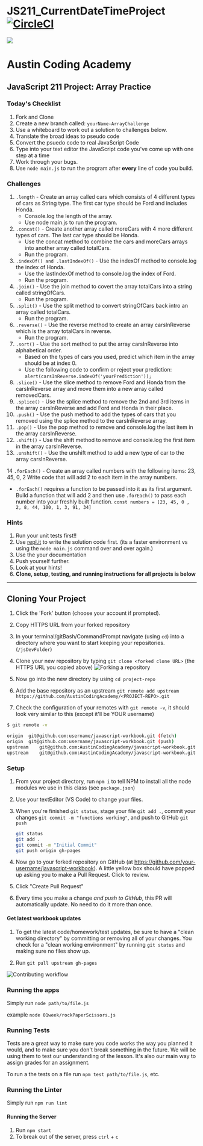 # JS211_CurrentDateTimeProject[![CircleCI](https://circleci.com/gh/AustinCodingAcademy/javascript-workbook/tree/gh-pages.svg?style=svg)](https://circleci.com/gh/AustinCodingAcademy/javascript-workbook/tree/gh-pages)

![](http://en.gravatar.com/userimage/107370100/a08594145564536138dfaaf072c7b241.png)

# Austin Coding Academy

## JavaScript 211 Project: Array Practice

### Today's Checklist

1. Fork and Clone
1. Create a new branch called: `yourName-ArrayChallenge`
1. Use a whiteboard to work out a solution to challenges below.
1. Translate the broad ideas to pseudo code
1. Convert the psuedo code to real JavaScript Code
1. Type into your text editor the JavaScript code you've come up with one step at a time
1. Work through your bugs.
1. Use `node main.js` to run the program after **every** line of code you build.

### Challenges

1. `.length` - Create an array called cars which consists of 4 different types of cars as String type. The first car type should be Ford and includes Honda.
   * Console.log the length of the array.
   * Use node main.js to run the program.
2. `.concat()` - Create another array called moreCars with 4 more different types of cars. The last car type should be Honda.
   * Use the concat method to combine the cars and moreCars arrays into another array called totalCars.
   * Run the program.
3. `.indexOf() and .lastIndexOf()` - Use the indexOf method to console.log the index of Honda.
    * Use the lastIndexOf method to console.log the index of Ford.
   * Run the program.
4. `.join()` - Use the join method to covert the array totalCars into a string called stringOfCars.
   * Run the program.
5. `.split()` - Use the split method to convert stringOfCars back intro an array called totalCars.
    * Run the program.
6. `.reverse()` - Use the reverse method to create an array carsInReverse which is the array totalCars in reverse.
   * Run the program.
7. `.sort()` - Use the sort method to put the array carsInReverse into alphabetical order.
    * Based on the types of cars you used, predict which item in the array should be at index 0.
    * Use the following code to confirm or reject your prediction: `alert(carsInReverse.indexOf('yourPrediction'));`
8. `.slice()` - Use the slice method to remove Ford and Honda from the carsInReverse array and move them into a new array called removedCars.
9. `.splice()` - Use the splice method to remove the 2nd and 3rd items in the array carsInReverse and add Ford and Honda in their place.
10. `.push()` - Use the push method to add the types of cars that you removed using the splice method to the carsInReverse array.
11. `.pop()` - Use the pop method to remove and console.log the last item in the array carsInReverse.
12. `.shift()` - Use the shift method to remove and console.log the first item in the array carsInReverse.
13. `.unshift()` - Use the unshift method to add a new type of car to the array carsInReverse.

14 `.forEach()` - Create an array called numbers with the following items: 23, 45, 0, 2 Write code that will add 2 to each item in the array numbers.
   * `.forEach()` requires a function to be passed into it as its first argument. Build a function that will add 2 and then use `.forEach()` to pass each number into your freshly built function. `const numbers = [23, 45, 0 , 2, 8, 44, 100, 1, 3, 91, 34]`

### Hints

1. Run your unit tests first!!
1. Use [repl.it](https://www.repl.it) to write the solution code first. (its a faster environment vs using the `node main.js` command over and over again.)
1. Use the your documentation
1. Push yourself further.
1. Look at your hints!
1. **Clone, setup, testing, and running instructions for all projects is below**

******

## Cloning Your Project

1. Click the 'Fork' button (choose your account if prompted).
1. Copy HTTPS URL from your forked repository
1. In your terminal/gitBash/CommandPrompt navigate (using `cd`) into a directory where you want to start keeping your repositories. (`/jsDevFolder`)
1. Clone your new repository by typing `git clone <forked clone URL>` (the HTTPS
URL you copied above)
  ![Forking a repository](https://docs.google.com/drawings/d/1tYsLHaLo8JRdp0xC1EZrAo0o9Wvv4S5AD937cokVOBk/pub?w=960&h=720)
1. Now go into the new directory by using `cd project-repo`

1. Add the base repository as an upstream
    `git remote add upstream https://github.com/AustinCodingAcademy/<PROJECT-REPO>.git`

1. Check the configuration of your remotes with `git remote -v`, it should look
very similar to this (except it'll be YOUR username)

```bash
$ git remote -v

origin  git@github.com:username/javascript-workbook.git (fetch)
origin  git@github.com:username/javascript-workbook.git (push)
upstream    git@github.com:AustinCodingAcademy/javascript-workbook.git (fetch)
upstream    git@github.com:AustinCodingAcademy/javascript-workbook.git (push)
```

### Setup

1. From your project directory, run `npm i` to tell NPM to install all the
node modules we use in this class (see `package.json`)
1. Use your textEditor (VS Code) to change your files.
1. When you're finished `git status`, stage your file `git add .`, commit your changes `git commit -m "functions working"`, and push to
GitHub `git push`
    ```bash
    git status
    git add .
    git commit -m "Initial Commit"
    git push origin gh-pages
    ```

1. Now go to your forked repository on GitHub (at
  https://github.com/your-username/javascript-workbook). A little yellow box
  should have popped up asking you to make a Pull Request. Click to review.

1. Click "Create Pull Request"

1. Every time you make a change *and push to GitHub*, this PR will automatically
update. No need to do it more than once.

#### Get latest workbook updates

1. To get the latest code/homework/test updates, be sure to have a "clean
working directory" by committing or removing all of your changes. You check for
a "clean working environment" by running `git status` and making sure no files
show up.

1. Run `git pull upstream gh-pages`

![Contributing workflow](https://docs.google.com/drawings/d/1WeKQxOHgPKfwjy_eKtlJO62Fu4XTCWFeqkAh1oIqICM/pub?w=960&h=720)

### Running the apps

Simply run `node path/to/file.js`

example `node 01week/rockPaperScissors.js`

### Running Tests

Tests are a great way to make sure you code works the way you planned it would,
and to make sure you don't break something in the future. We will be using them
to test our understanding of the lesson. It's also our main way to assign grades
for an assignment.

To run a the tests on a file run `npm test path/to/file.js`, etc.

### Running the Linter

Simply run `npm run lint`

#### Running the Server

1. Run `npm start`
1. To break out of the server, press `ctrl` + `c`
